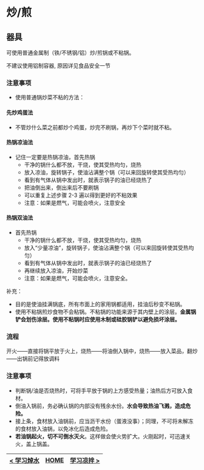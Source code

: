 
# 炒/煎

## 器具

可使用普通金属制（铁/不锈钢/铝）炒/煎锅或不粘锅。

不建议使用铝制容器, 原因详见食品安全一节

### 注意事项

* 使用普通锅炒菜不粘的方法：

#### 先炒鸡蛋法

* 不管炒什么菜之前都炒个鸡蛋，炒完不刷锅，再炒下个菜时就不粘。

#### 热锅凉油法

* 记住一定要是热锅凉油，首先热锅
  * 干净的锅什么都不放，干烧，使其受热均匀，烧热
  * 放入凉油，旋转锅子，使油沾满整个锅（可以来回旋转使其受热均匀）
  * 看到有气体从锅中发出时，就表示锅子的油已经烧热了
  * 把油倒出来，倒出来后不要刷锅
  * 可以重复上述步骤 2-3 遍以得到更好的不粘效果
  * 注意：如果是燃气，可能会喷火，注意安全

#### 热锅双油法

* 首先热锅
  * 干净的锅什么都不放，干烧，使其受热均匀，烧热
  * 放入“少量凉油”，旋转锅子，使油沾满整个锅（可以来回旋转使其受热均匀）
  * 看到有气体从锅中发出时，就表示锅子的油已经烧热了
  * 再继续放入凉油，开始炒菜
  * 注意：如果是燃气，可能会喷火，注意安全。

补充：

* 目的是使油挂满锅底，所有市面上的家用锅都适用，挂油后秒变不粘锅。
* 使用不粘锅煎炒食物不会粘锅。不粘锅的功能来源于其内壁上的涂层。**金属锅铲会划伤涂层。使用不粘锅时应使用木制或硅胶锅铲以避免损坏涂层。**

### 流程

开火——直接将锅平放于火上，烧热——将油倒入锅中，烧热——放入菜品，翻炒——出锅前记得放调料

### 注意事项

* 判断锅/油是否烧热时，可将手平放于锅的上方感受热量；油热后方可放入食材。
* 倒油入锅前，务必确认锅的内部没有残余水份。**水会导致热油飞溅，造成危险。**
* 接上条，食材放入油锅前，应当沥干水份（蛋液没事）；同理，不可将未解冻的食材放入油锅，以免冰化后造成危险。
* **若油锅起火，切不可倒水灭火**。这样做会使火势扩大。火刚起时，可迅速关火，盖上锅盖。

| [< 学习焯水](./学习焯水.md) | [HOME](../../README.md) | [学习凉拌 >](./学习凉拌.md) |
| ------------------------------- | ------------------------------- | ------------------------------- |
